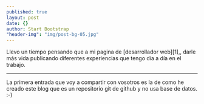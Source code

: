 ```yaml
---
published: true
layout: post
date: {}
author: Start Bootstrap
"header-img": "img/post-bg-05.jpg"
---
```



Llevo un tiempo pensando que a mi pagina de [desarrollador web][1],, darle más vida publicando diferentes experiencias que tengo día a día en el trabajo. 
 
----------

La primera entrada que voy a compartir con vosotros es la de como he creado este blog que es un repositorio git de github y no usa base de datos. :-)
